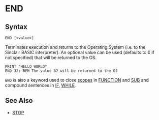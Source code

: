 # END


## Syntax
```
END [<value>]
```

Terminates execution and returns to the Operating System (i.e. to the Sinclair
BASIC interpreter). An optional value can be used (defaults to 0 if not specified)
that will be returned to the OS.

```basic
PRINT "HELLO WORLD"
END 32: REM The value 32 will be returned to the OS
```

`END` is also a keyword used to close [scopes](scope.md) in [FUNCTION](function.md) and [SUB](sub.md)
and compound sentences in [IF](if.md), [WHILE](while.md).

## See Also
 * [STOP](stop.md)
